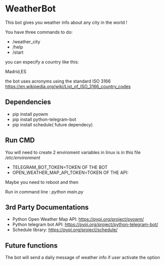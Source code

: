
# WeatherBot

This bot gives you weather info about any city in the world !

You have three commands to do:


- /weather_city
- /help
- /start

you can especify a country like this:

Madrid,ES

the bot uses acronyms using the standard ISO 3166
https://en.wikipedia.org/wiki/List_of_ISO_3166_country_codes

## Dependencies

- pip install pyowm
- pip install python-telegram-bot
- pip install schedule( future dependecy)

## Run CMD

You will need to create 2 enviroment variables in linux is in this file */etc/environment*

- TELEGRAM_BOT_TOKEN=TOKEN OF THE BOT
- OPEN_WEATHER_MAP_API_TOKEN=TOKEN OF THE API:

Maybe you need to reboot and then

Run in command line : *python main.py*

## 3rd Party Documentations

- Python Open Weather Map API: https://pypi.org/project/pyowm/
- Python telegram bot API: https://pypi.org/project/python-telegram-bot/
- Schedule library: https://pypi.org/project/schedule/

## Future functions

The bot will send a daily message of weather info if user activate the option
